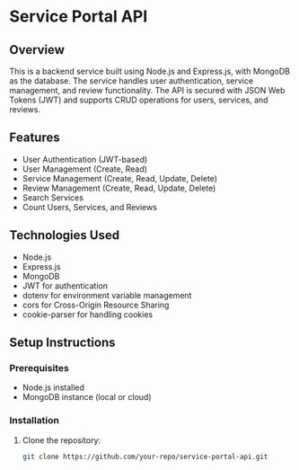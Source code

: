 # Service Portal API

## Overview
This is a backend service built using Node.js and Express.js, with MongoDB as the database. The service handles user authentication, service management, and review functionality. The API is secured with JSON Web Tokens (JWT) and supports CRUD operations for users, services, and reviews.

## Features
- User Authentication (JWT-based)
- User Management (Create, Read)
- Service Management (Create, Read, Update, Delete)
- Review Management (Create, Read, Update, Delete)
- Search Services
- Count Users, Services, and Reviews

## Technologies Used
- Node.js
- Express.js
- MongoDB
- JWT for authentication
- dotenv for environment variable management
- cors for Cross-Origin Resource Sharing
- cookie-parser for handling cookies

## Setup Instructions

### Prerequisites
- Node.js installed
- MongoDB instance (local or cloud)

### Installation
1. Clone the repository:
   ```bash
   git clone https://github.com/your-repo/service-portal-api.git
